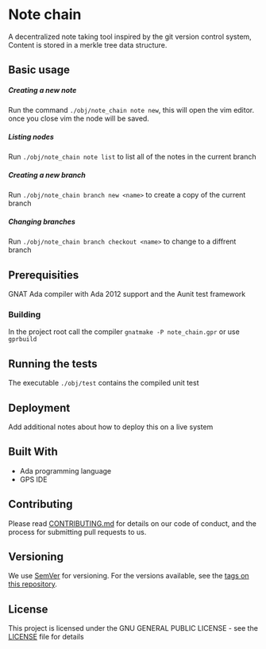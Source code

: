 # Note chain

A decentralized note taking tool inspired by the git version control system, Content is stored in a merkle tree data structure.

## Basic usage

##### Creating a new note

Run the command `./obj/note_chain note new`, this will open the vim editor. once you close vim the node will be saved.

##### Listing nodes

Run `./obj/note_chain note list` to list all of the notes in the current branch

##### Creating a new branch

Run `./obj/note_chain branch new <name>` to create a copy of the current branch

##### Changing branches

Run `./obj/note_chain branch checkout <name>` to change to a diffrent branch

## Prerequisities

GNAT Ada compiler with Ada 2012 support and the Aunit test framework

### Building

In the project root call the compiler `gnatmake -P note_chain.gpr` or use `gprbuild`

## Running the tests

The executable `./obj/test` contains the compiled unit test


## Deployment

Add additional notes about how to deploy this on a live system

## Built With

* Ada programming language
* GPS IDE

## Contributing

Please read [CONTRIBUTING.md](CONTRIBUTING.md) for details on our code of conduct, and the process for submitting pull requests to us.

## Versioning

We use [SemVer](http://semver.org/) for versioning. For the versions available, see the [tags on this repository](https://github.com/your/project/tags). 

## License

This project is licensed under the GNU GENERAL PUBLIC LICENSE - see the [LICENSE](LICENSE) file for details

